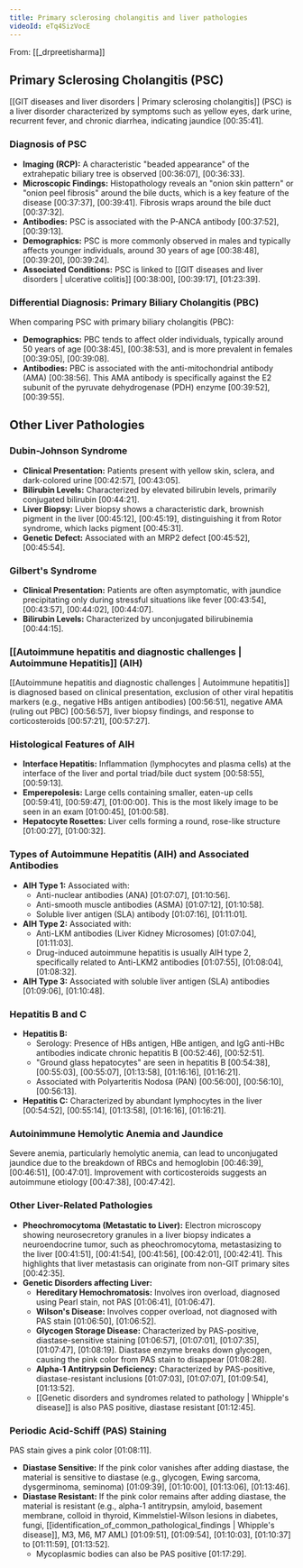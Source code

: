 ```yaml
---
title: Primary sclerosing cholangitis and liver pathologies
videoId: eTq4SizVocE
---
```


From: [[_drpreetisharma]] <br/> 

## Primary Sclerosing Cholangitis (PSC)

[[GIT diseases and liver disorders | Primary sclerosing cholangitis]] (PSC) is a liver disorder characterized by symptoms such as yellow eyes, dark urine, recurrent fever, and chronic diarrhea, indicating jaundice <a class="yt-timestamp" data-t="00:35:41">[00:35:41]</a>.

### Diagnosis of PSC
*   **Imaging (RCP):** A characteristic "beaded appearance" of the extrahepatic biliary tree is observed <a class="yt-timestamp" data-t="00:36:07">[00:36:07]</a>, <a class="yt-timestamp" data-t="00:36:33">[00:36:33]</a>.
*   **Microscopic Findings:** Histopathology reveals an "onion skin pattern" or "onion peel fibrosis" around the bile ducts, which is a key feature of the disease <a class="yt-timestamp" data-t="00:37:37">[00:37:37]</a>, <a class="yt-timestamp" data-t="00:39:41">[00:39:41]</a>. Fibrosis wraps around the bile duct <a class="yt-timestamp" data-t="00:37:32">[00:37:32]</a>.
*   **Antibodies:** PSC is associated with the P-ANCA antibody <a class="yt-timestamp" data-t="00:37:52">[00:37:52]</a>, <a class="yt-timestamp" data-t="00:39:13">[00:39:13]</a>.
*   **Demographics:** PSC is more commonly observed in males and typically affects younger individuals, around 30 years of age <a class="yt-timestamp" data-t="00:38:48">[00:38:48]</a>, <a class="yt-timestamp" data-t="00:39:20">[00:39:20]</a>, <a class="yt-timestamp" data-t="00:39:24">[00:39:24]</a>.
*   **Associated Conditions:** PSC is linked to [[GIT diseases and liver disorders | ulcerative colitis]] <a class="yt-timestamp" data-t="00:38:00">[00:38:00]</a>, <a class="yt-timestamp" data-t="00:39:17">[00:39:17]</a>, <a class="yt-timestamp" data-t="01:23:39">[01:23:39]</a>.

### Differential Diagnosis: Primary Biliary Cholangitis (PBC)
When comparing PSC with primary biliary cholangitis (PBC):
*   **Demographics:** PBC tends to affect older individuals, typically around 50 years of age <a class="yt-timestamp" data-t="00:38:45">[00:38:45]</a>, <a class="yt-timestamp" data-t="00:38:53">[00:38:53]</a>, and is more prevalent in females <a class="yt-timestamp" data-t="00:39:05">[00:39:05]</a>, <a class="yt-timestamp" data-t="00:39:08">[00:39:08]</a>.
*   **Antibodies:** PBC is associated with the anti-mitochondrial antibody (AMA) <a class="yt-timestamp" data-t="00:38:56">[00:38:56]</a>. This AMA antibody is specifically against the E2 subunit of the pyruvate dehydrogenase (PDH) enzyme <a class="yt-timestamp" data-t="00:39:52">[00:39:52]</a>, <a class="yt-timestamp" data-t="00:39:55">[00:39:55]</a>.

## Other Liver Pathologies

### Dubin-Johnson Syndrome
*   **Clinical Presentation:** Patients present with yellow skin, sclera, and dark-colored urine <a class="yt-timestamp" data-t="00:42:57">[00:42:57]</a>, <a class="yt-timestamp" data-t="00:43:05">[00:43:05]</a>.
*   **Bilirubin Levels:** Characterized by elevated bilirubin levels, primarily conjugated bilirubin <a class="yt-timestamp" data-t="00:44:21">[00:44:21]</a>.
*   **Liver Biopsy:** Liver biopsy shows a characteristic dark, brownish pigment in the liver <a class="yt-timestamp" data-t="00:45:12">[00:45:12]</a>, <a class="yt-timestamp" data-t="00:45:19">[00:45:19]</a>, distinguishing it from Rotor syndrome, which lacks pigment <a class="yt-timestamp" data-t="00:45:31">[00:45:31]</a>.
*   **Genetic Defect:** Associated with an MRP2 defect <a class="yt-timestamp" data-t="00:45:52">[00:45:52]</a>, <a class="yt-timestamp" data-t="00:45:54">[00:45:54]</a>.

### Gilbert's Syndrome
*   **Clinical Presentation:** Patients are often asymptomatic, with jaundice precipitating only during stressful situations like fever <a class="yt-timestamp" data-t="00:43:54">[00:43:54]</a>, <a class="yt-timestamp" data-t="00:43:57">[00:43:57]</a>, <a class="yt-timestamp" data-t="00:44:02">[00:44:02]</a>, <a class="yt-timestamp" data-t="00:44:07">[00:44:07]</a>.
*   **Bilirubin Levels:** Characterized by unconjugated bilirubinemia <a class="yt-timestamp" data-t="00:44:15">[00:44:15]</a>.

### [[Autoimmune hepatitis and diagnostic challenges | Autoimmune Hepatitis]] (AIH)
[[Autoimmune hepatitis and diagnostic challenges | Autoimmune hepatitis]] is diagnosed based on clinical presentation, exclusion of other viral hepatitis markers (e.g., negative HBs antigen antibodies) <a class="yt-timestamp" data-t="00:56:51">[00:56:51]</a>, negative AMA (ruling out PBC) <a class="yt-timestamp" data-t="00:56:57">[00:56:57]</a>, liver biopsy findings, and response to corticosteroids <a class="yt-timestamp" data-t="00:57:21">[00:57:21]</a>, <a class="yt-timestamp" data-t="00:57:27">[00:57:27]</a>.

### Histological Features of AIH
*   **Interface Hepatitis:** Inflammation (lymphocytes and plasma cells) at the interface of the liver and portal triad/bile duct system <a class="yt-timestamp" data-t="00:58:55">[00:58:55]</a>, <a class="yt-timestamp" data-t="00:59:13">[00:59:13]</a>.
*   **Emperepolesis:** Large cells containing smaller, eaten-up cells <a class="yt-timestamp" data-t="00:59:41">[00:59:41]</a>, <a class="yt-timestamp" data-t="00:59:47">[00:59:47]</a>, <a class="yt-timestamp" data-t="01:00:00">[01:00:00]</a>. This is the most likely image to be seen in an exam <a class="yt-timestamp" data-t="01:00:45">[01:00:45]</a>, <a class="yt-timestamp" data-t="01:00:58">[01:00:58]</a>.
*   **Hepatocyte Rosettes:** Liver cells forming a round, rose-like structure <a class="yt-timestamp" data-t="01:00:27">[01:00:27]</a>, <a class="yt-timestamp" data-t="01:00:32">[01:00:32]</a>.

### Types of Autoimmune Hepatitis (AIH) and Associated Antibodies
*   **AIH Type 1:** Associated with:
    *   Anti-nuclear antibodies (ANA) <a class="yt-timestamp" data-t="01:07:07">[01:07:07]</a>, <a class="yt-timestamp" data-t="01:10:56">[01:10:56]</a>.
    *   Anti-smooth muscle antibodies (ASMA) <a class="yt-timestamp" data-t="01:07:12">[01:07:12]</a>, <a class="yt-timestamp" data-t="01:10:58">[01:10:58]</a>.
    *   Soluble liver antigen (SLA) antibody <a class="yt-timestamp" data-t="01:07:16">[01:07:16]</a>, <a class="yt-timestamp" data-t="01:11:01">[01:11:01]</a>.
*   **AIH Type 2:** Associated with:
    *   Anti-LKM antibodies (Liver Kidney Microsomes) <a class="yt-timestamp" data-t="01:07:04">[01:07:04]</a>, <a class="yt-timestamp" data-t="01:11:03">[01:11:03]</a>.
    *   Drug-induced autoimmune hepatitis is usually AIH type 2, specifically related to Anti-LKM2 antibodies <a class="yt-timestamp" data-t="01:07:55">[01:07:55]</a>, <a class="yt-timestamp" data-t="01:08:04">[01:08:04]</a>, <a class="yt-timestamp" data-t="01:08:32">[01:08:32]</a>.
*   **AIH Type 3:** Associated with soluble liver antigen (SLA) antibodies <a class="yt-timestamp" data-t="01:09:06">[01:09:06]</a>, <a class="yt-timestamp" data-t="01:10:48">[01:10:48]</a>.

### Hepatitis B and C
*   **Hepatitis B:**
    *   Serology: Presence of HBs antigen, HBe antigen, and IgG anti-HBc antibodies indicate chronic hepatitis B <a class="yt-timestamp" data-t="00:52:46">[00:52:46]</a>, <a class="yt-timestamp" data-t="00:52:51">[00:52:51]</a>.
    *   "Ground glass hepatocytes" are seen in hepatitis B <a class="yt-timestamp" data-t="00:54:38">[00:54:38]</a>, <a class="yt-timestamp" data-t="00:55:03">[00:55:03]</a>, <a class="yt-timestamp" data-t="00:55:07">[00:55:07]</a>, <a class="yt-timestamp" data-t="01:13:58">[01:13:58]</a>, <a class="yt-timestamp" data-t="01:16:16">[01:16:16]</a>, <a class="yt-timestamp" data-t="01:16:21">[01:16:21]</a>.
    *   Associated with Polyarteritis Nodosa (PAN) <a class="yt-timestamp" data-t="00:56:00">[00:56:00]</a>, <a class="yt-timestamp" data-t="00:56:10">[00:56:10]</a>, <a class="yt-timestamp" data-t="00:56:13">[00:56:13]</a>.
*   **Hepatitis C:** Characterized by abundant lymphocytes in the liver <a class="yt-timestamp" data-t="00:54:52">[00:54:52]</a>, <a class="yt-timestamp" data-t="00:55:14">[00:55:14]</a>, <a class="yt-timestamp" data-t="01:13:58">[01:13:58]</a>, <a class="yt-timestamp" data-t="01:16:16">[01:16:16]</a>, <a class="yt-timestamp" data-t="01:16:21">[01:16:21]</a>.

### Autoinimmune Hemolytic Anemia and Jaundice
Severe anemia, particularly hemolytic anemia, can lead to unconjugated jaundice due to the breakdown of RBCs and hemoglobin <a class="yt-timestamp" data-t="00:46:39">[00:46:39]</a>, <a class="yt-timestamp" data-t="00:46:51">[00:46:51]</a>, <a class="yt-timestamp" data-t="00:47:01">[00:47:01]</a>. Improvement with corticosteroids suggests an autoimmune etiology <a class="yt-timestamp" data-t="00:47:38">[00:47:38]</a>, <a class="yt-timestamp" data-t="00:47:42">[00:47:42]</a>.

### Other Liver-Related Pathologies
*   **Pheochromocytoma (Metastatic to Liver):** Electron microscopy showing neurosecretory granules in a liver biopsy indicates a neuroendocrine tumor, such as pheochromocytoma, metastasizing to the liver <a class="yt-timestamp" data-t="00:41:51">[00:41:51]</a>, <a class="yt-timestamp" data-t="00:41:54">[00:41:54]</a>, <a class="yt-timestamp" data-t="00:41:56">[00:41:56]</a>, <a class="yt-timestamp" data-t="00:42:01">[00:42:01]</a>, <a class="yt-timestamp" data-t="00:42:41">[00:42:41]</a>. This highlights that liver metastasis can originate from non-GIT primary sites <a class="yt-timestamp" data-t="00:42:35">[00:42:35]</a>.
*   **Genetic Disorders affecting Liver:**
    *   **Hereditary Hemochromatosis:** Involves iron overload, diagnosed using Pearl stain, not PAS <a class="yt-timestamp" data-t="01:06:41">[01:06:41]</a>, <a class="yt-timestamp" data-t="01:06:47">[01:06:47]</a>.
    *   **Wilson's Disease:** Involves copper overload, not diagnosed with PAS stain <a class="yt-timestamp" data-t="01:06:50">[01:06:50]</a>, <a class="yt-timestamp" data-t="01:06:52">[01:06:52]</a>.
    *   **Glycogen Storage Disease:** Characterized by PAS-positive, diastase-sensitive staining <a class="yt-timestamp" data-t="01:06:57">[01:06:57]</a>, <a class="yt-timestamp" data-t="01:07:01">[01:07:01]</a>, <a class="yt-timestamp" data-t="01:07:35">[01:07:35]</a>, <a class="yt-timestamp" data-t="01:07:47">[01:07:47]</a>, <a class="yt-timestamp" data-t="01:08:19">[01:08:19]</a>. Diastase enzyme breaks down glycogen, causing the pink color from PAS stain to disappear <a class="yt-timestamp" data-t="01:08:28">[01:08:28]</a>.
    *   **Alpha-1 Antitrypsin Deficiency:** Characterized by PAS-positive, diastase-resistant inclusions <a class="yt-timestamp" data-t="01:07:03">[01:07:03]</a>, <a class="yt-timestamp" data-t="01:07:07">[01:07:07]</a>, <a class="yt-timestamp" data-t="01:09:54">[01:09:54]</a>, <a class="yt-timestamp" data-t="01:13:52">[01:13:52]</a>.
    *   [[Genetic disorders and syndromes related to pathology | Whipple's disease]] is also PAS positive, diastase resistant <a class="yt-timestamp" data-t="01:12:45">[01:12:45]</a>.

### Periodic Acid-Schiff (PAS) Staining
PAS stain gives a pink color <a class="yt-timestamp" data-t="01:08:11">[01:08:11]</a>.
*   **Diastase Sensitive:** If the pink color vanishes after adding diastase, the material is sensitive to diastase (e.g., glycogen, Ewing sarcoma, dysgerminoma, seminoma) <a class="yt-timestamp" data-t="01:09:39">[01:09:39]</a>, <a class="yt-timestamp" data-t="01:10:00">[01:10:00]</a>, <a class="yt-timestamp" data-t="01:13:06">[01:13:06]</a>, <a class="yt-timestamp" data-t="01:13:46">[01:13:46]</a>.
*   **Diastase Resistant:** If the pink color remains after adding diastase, the material is resistant (e.g., alpha-1 antitrypsin, amyloid, basement membrane, colloid in thyroid, Kimmelstiel-Wilson lesions in diabetes, fungi, [[identification_of_common_pathological_findings | Whipple's disease]], M3, M6, M7 AML) <a class="yt-timestamp" data-t="01:09:51">[01:09:51]</a>, <a class="yt-timestamp" data-t="01:09:54">[01:09:54]</a>, <a class="yt-timestamp" data-t="01:10:03">[01:10:03]</a>, <a class="yt-timestamp" data-t="01:10:37">[01:10:37]</a> to <a class="yt-timestamp" data-t="01:11:59">[01:11:59]</a>, <a class="yt-timestamp" data-t="01:13:52">[01:13:52]</a>.
    *   Mycoplasmic bodies can also be PAS positive <a class="yt-timestamp" data-t="01:17:29">[01:17:29]</a>.